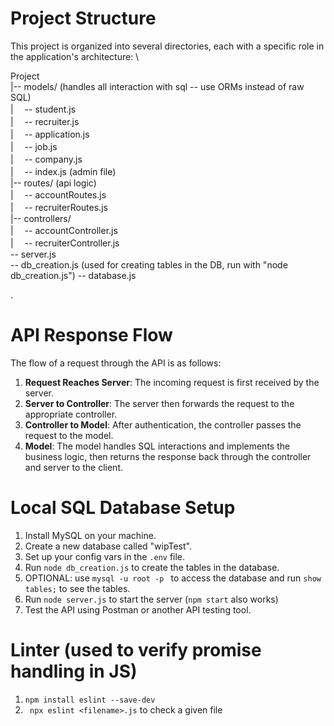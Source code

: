 # Project Structure

This project is organized into several directories, each with a specific role in the application's architecture: \

Project \
|-- models/ (handles all interaction with sql -- use ORMs instead of raw SQL) \
|   &#x3000;-- student.js \
|   &#x3000;-- recruiter.js \
|   &#x3000;-- application.js \
|   &#x3000;-- job.js \
|   &#x3000;-- company.js \
|   &#x3000;-- index.js (admin file) \
|-- routes/ (api logic) \
|   &#x3000;-- accountRoutes.js \
|   &#x3000;-- recruiterRoutes.js \
|-- controllers/ \
|   &#x3000;-- accountController.js \
|   &#x3000;-- recruiterController.js \
-- server.js \
-- db_creation.js (used for creating tables in the DB, run with "node db_creation.js") 
-- database.js

.

# API Response Flow

The flow of a request through the API is as follows:

1. **Request Reaches Server**: The incoming request is first received by the server.
2. **Server to Controller**: The server then forwards the request to the appropriate controller.
3. **Controller to Model**: After authentication, the controller passes the request to the model.
4. **Model**: The model handles SQL interactions and implements the business logic, then returns the response back through the controller and server to the client.

# Local SQL Database Setup

1. Install MySQL on your machine.
2. Create a new database called "wipTest".
3. Set up your config vars in the ` .env ` file.
4. Run ` node db_creation.js ` to create the tables in the database.
5. OPTIONAL: use ```mysql -u root -p ``` to access the database and run ```show tables;``` to see the tables.
6. Run ` node server.js ` to start the server (``` npm start ``` also works)
7. Test the API using Postman or another API testing tool.

# Linter (used to verify promise handling in JS)
1. ` npm install eslint --save-dev `
2. ` npx eslint <filename>.js` to check a given file

